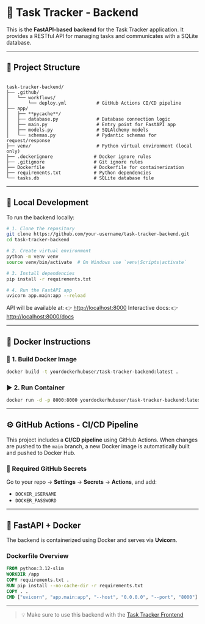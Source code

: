 

# 🧩 Task Tracker - Backend

This is the **FastAPI-based backend** for the Task Tracker application. It provides a RESTful API for managing tasks and communicates with a SQLite database.

---

## 📁 Project Structure

```

task-tracker-backend/
├── .github/
│   └── workflows/
│       └── deploy.yml           # GitHub Actions CI/CD pipeline
├── app/
│   ├── **pycache**/
│   ├── database.py              # Database connection logic
│   ├── main.py                  # Entry point for FastAPI app
│   ├── models.py                # SQLAlchemy models
│   └── schemas.py               # Pydantic schemas for request/response
├── venv/                        # Python virtual environment (local only)
├── .dockerignore               # Docker ignore rules
├── .gitignore                  # Git ignore rules
├── Dockerfile                  # Dockerfile for containerization
├── requirements.txt            # Python dependencies
└── tasks.db                    # SQLite database file

````

---

## 🧪 Local Development

To run the backend locally:

```bash
# 1. Clone the repository
git clone https://github.com/your-username/task-tracker-backend.git
cd task-tracker-backend

# 2. Create virtual environment
python -m venv venv
source venv/bin/activate  # On Windows use `venv\Scripts\activate`

# 3. Install dependencies
pip install -r requirements.txt

# 4. Run the FastAPI app
uvicorn app.main:app --reload
````

API will be available at:
👉 [http://localhost:8000](http://localhost:8000)
Interactive docs:
👉 [http://localhost:8000/docs](http://localhost:8000/docs)

---

## 🐳 Docker Instructions

### 🔧 1. Build Docker Image

```bash
docker build -t yourdockerhubuser/task-tracker-backend:latest .
```

### ▶️ 2. Run Container

```bash
docker run -d -p 8000:8000 yourdockerhubuser/task-tracker-backend:latest
```

---

## ⚙️ GitHub Actions - CI/CD Pipeline

This project includes a **CI/CD pipeline** using GitHub Actions. When changes are pushed to the `main` branch, a new Docker image is automatically built and pushed to Docker Hub.


### 🔐 Required GitHub Secrets

Go to your repo → **Settings** → **Secrets** → **Actions**, and add:

* `DOCKER_USERNAME`
* `DOCKER_PASSWORD`

---

## 🚀 FastAPI + Docker

The backend is containerized using Docker and serves via **Uvicorn**.

### Dockerfile Overview

```Dockerfile
FROM python:3.12-slim
WORKDIR /app
COPY requirements.txt .
RUN pip install --no-cache-dir -r requirements.txt
COPY . .
CMD ["uvicorn", "app.main:app", "--host", "0.0.0.0", "--port", "8000"]
```

---

> 💡 Make sure to use this backend with the [Task Tracker Frontend](https://github.com/your-username/task-tracker-frontend)


